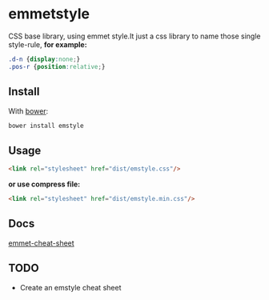 emmetstyle
==========

CSS base library, using emmet style.It just a css library to name those single style-rule, __for example:__
```css
.d-n {display:none;}
.pos-r {position:relative;}
```
## Install
With [bower](https://github.com/bower/bower):
```bash
bower install emstyle
```

## Usage
```html
<link rel="stylesheet" href="dist/emstyle.css"/>
```
__or use compress file:__
```html
<link rel="stylesheet" href="dist/emstyle.min.css"/>
```

## Docs
[emmet-cheat-sheet](http://docs.emmet.io/cheat-sheet/)

## TODO

* Create an emstyle cheat sheet

